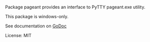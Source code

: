 Package pageant provides an interface to PyTTY pageant.exe utility.

This package is windows-only.

See documentation on [GoDoc](http://godoc.org/github.com/davidmz/go-pageant)

License: MIT